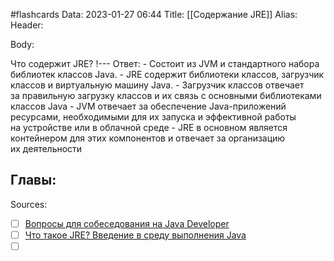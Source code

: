#flashcards
Data: 2023-01-27 06:44
Title: [[Содержание JRE]]
Alias:
Header:




Body:


Что содержит JRE?
!---
Ответ:
	- Состоит из JVM и стандартного набора библиотек классов Java.
	- JRE содержит библиотеки классов, загрузчик классов и виртуальную машину Java.
	- Загрузчик классов отвечает за правильную загрузку классов и их связь с основными библиотеками классов Java
	- JVM отвечает за обеспечение Java-приложений ресурсами, необходимыми для их запуска и эффективной работы на устройстве или в облачной среде
	- JRE в основном является контейнером для этих компонентов и отвечает за организацию их деятельности
<!--SR:!2023-03-11,3,310-->





Главы:
-


Sources:
- [ ] [Вопросы для собеседования на Java Developer](https://github.com/enhorse/java-interview/blob/master/README.md#%D0%9E%D0%9E%D0%9F)
- [ ] [Что такое JRE? Введение в среду выполнения Java](https://topjava.ru/blog/what-is-the-jre)
- [ ] []()
